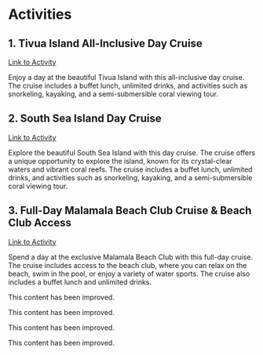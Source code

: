 
# Activities

## 1. Tivua Island All-Inclusive Day Cruise

[Link to Activity](https://www.expedia.com/go/activity/detail/173849/2023-06-30/2023-07-03?langid=1033&mdpcid=US.DIRECT.OPENAI.CHATGPT.ACTIVITIES)

Enjoy a day at the beautiful Tivua Island with this all-inclusive day cruise. The cruise includes a buffet lunch, unlimited drinks, and activities such as snorkeling, kayaking, and a semi-submersible coral viewing tour.

## 2. South Sea Island Day Cruise

[Link to Activity](https://www.expedia.com/go/activity/detail/491232/2023-06-30/2023-07-03?langid=1033&mdpcid=US.DIRECT.OPENAI.CHATGPT.ACTIVITIES)

Explore the beautiful South Sea Island with this day cruise. The cruise offers a unique opportunity to explore the island, known for its crystal-clear waters and vibrant coral reefs. The cruise includes a buffet lunch, unlimited drinks, and activities such as snorkeling, kayaking, and a semi-submersible coral viewing tour.

## 3. Full-Day Malamala Beach Club Cruise & Beach Club Access

[Link to Activity](https://www.expedia.com/go/activity/detail/491217/2023-06-30/2023-07-03?langid=1033&mdpcid=US.DIRECT.OPENAI.CHATGPT.ACTIVITIES)

Spend a day at the exclusive Malamala Beach Club with this full-day cruise. The cruise includes access to the beach club, where you can relax on the beach, swim in the pool, or enjoy a variety of water sports. The cruise also includes a buffet lunch and unlimited drinks.


This content has been improved.

This content has been improved.

This content has been improved.

This content has been improved.